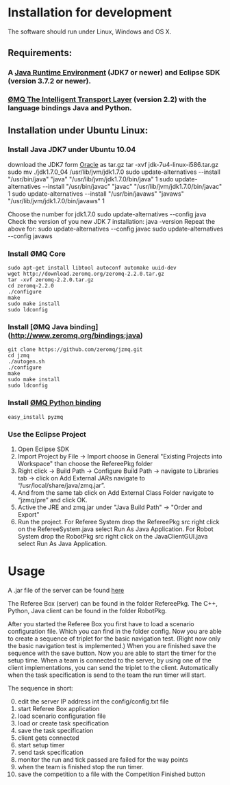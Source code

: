 # Installation for development

The software should run under Linux, Windows and OS X.

## Requirements: 
### A [Java Runtime Environment](http://www.oracle.com/technetwork/java/javase/downloads/index.html) (JDK7 or newer) and Eclipse SDK (version 3.7.2 or newer).

### [ØMQ The Intelligent Transport Layer](http://www.zeromq.or) (version 2.2) with the language bindings Java and Python.

## Installation under Ubuntu Linux: 

### Install Java JDK7 under Ubuntu 10.04
download the JDK7 form [Oracle](http://www.oracle.com/technetwork/java/javase/downloads/index.html) as tar.gz
    tar -xvf jdk-7u4-linux-i586.tar.gz
    sudo mv ./jdk1.7.0_04 /usr/lib/jvm/jdk1.7.0
    sudo update-alternatives --install "/usr/bin/java" "java" "/usr/lib/jvm/jdk1.7.0/bin/java" 1
    sudo update-alternatives --install "/usr/bin/javac" "javac" "/usr/lib/jvm/jdk1.7.0/bin/javac" 1
    sudo update-alternatives --install "/usr/bin/javaws" "javaws" "/usr/lib/jvm/jdk1.7.0/bin/javaws" 1

Choose the number for jdk1.7.0
    sudo update-alternatives --config java
Check the version of you new JDK 7 installation:
    java -version
Repeat the above for:
    sudo update-alternatives --config javac
    sudo update-alternatives --config javaws

### Install ØMQ Core
    sudo apt-get install libtool autoconf automake uuid-dev
    wget http://download.zeromq.org/zeromq-2.2.0.tar.gz
    tar -xvf zeromq-2.2.0.tar.gz
    cd zeromq-2.2.0
    ./configure
    make
    sudo make install
    sudo ldconfig

### Install [ØMQ Java binding] (http://www.zeromq.org/bindings:java)
    git clone https://github.com/zeromq/jzmq.git
    cd jzmq
    ./autogen.sh
    ./configure
    make
    sudo make install
    sudo ldconfig

### Install [ØMQ Python binding](http://www.zeromq.org/bindings:python)
    easy_install pyzmq


### Use the Eclipse Project

1. Open Eclipse SDK 
2. Import Project by File -> Import choose in General "Existing Projects into Workspace" than choose the RefereePkg folder
3. Right click -> Build Path -> Configure Build Path -> navigate to Libraries tab -> click on Add External JARs navigate to “/usr/local/share/java/zmq.jar”.
4. And from the same tab click on Add External Class Folder navigate to “jzmq/pre” and click OK.
5. Active the JRE and zmq.jar under "Java Build Path" -> "Order and Export"
6. Run the project. For Referee System drop the RefereePkg src right click on the RefereeSystem.java select Run As Java Application. For Robot System drop the RobotPkg src right click on the JavaClientGUI.java select Run As Java Application.


# Usage
A .jar file of the server can be found [here](https://github.com/b-it-bots/RoboCupAtWorkRefereeBox/wiki/RoboCupAtWorkRefereeBox0_1.jar)

The Referee Box (server) can be found in the folder RefereePkg.
The C++, Python, Java client can be found in the folder RobotPkg.


After you started the Referee Box you first have to load a scenario configuration file. Which you can find in the folder config. Now you are able to create a sequence of triplet for the basic navigation test. (Right now only the basic navigation test is implemented.) When you are finished save the sequence with the save button. Now you are able to start the timer for the setup time. 
When a team is connected to the server, by using one of the client implementations, you can send the triplet to the client. Automatically when the task specification is send to the team the run timer will start.

The sequence in short:

0. edit the server IP address int the config/config.txt file
1. start Referee Box application
2. load scenario configuration file
3. load or create task specification
4. save the task specification
5. client gets connected
6. start setup timer
7. send task specification
8. monitor the run and tick passed are failed for the way points
9. when the team is finished stop the run timer.
10. save the competition to a file with the Competition Finished button

